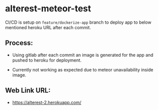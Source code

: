 # alterest-meteor-test

CI/CD is setup on `feature/dockerize-app` branch to deploy app to below mentioned heroku URL after each commit.

## Process:

- Using gitlab after each commit an image is generated for the app and pushed to heroku for deployment.

- Currently not working as expected due to meteor unavailability inside image.

## Web Link URL: 

- https://alterest-2.herokuapp.com/
